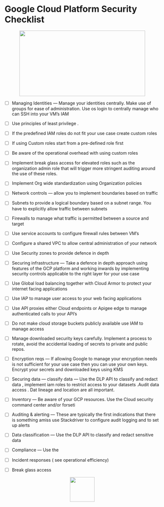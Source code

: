 # Google Cloud Platform Security Checklist

<p align="center">

<img src="https://www.skyarch.net/blog/wp-content/uploads/2016/12/gcp_image.jpg" width=408 height=213>


</p>



- [ ] Managing Identities — Manage your identities centrally. Make use of groups for ease of administration. Use os login to centrally manage who can SSH into your VM’s
IAM

- [ ] Use principles of least privilege .

- [ ] If the predefined IAM roles do not fit your use case create custom roles

- [ ] If using Custom roles start from a pre-defined role first

- [ ] Be aware of the operational overhead with using custom roles

- [ ] Implement break glass access for elevated roles such as the organization admin role that will trigger more stringent auditing around the use of these roles.

- [ ] Implement Org wide standardization using Organization policies

- [ ] Network controls — allow you to implement boundaries based on traffic

- [ ] Subnets to provide a logical boundary based on a subnet range. You have to explicitly allow traffic between subnets

- [ ] Firewalls to manage what traffic is permitted between a source and target

- [ ] Use service accounts to configure firewall rules between VM’s

- [ ] Configure a shared VPC to allow central administration of your network

- [ ] Use Security zones to provide defence in depth

- [ ] Securing infrastructure — Take a defence in depth approach using features of the GCP platform and working inwards by implementing security controls applicable to the right layer for your use case

- [ ] Use Global load balancing together with Cloud Armor to protect your internet facing applications

- [ ] Use IAP to manage user access to your web facing applications

- [ ] Use API proxies either Cloud endpoints or Apigee edge to manage authenticated calls to your API’s

- [ ] Do not make cloud storage buckets publicly available use IAM to manage access

- [ ] Manage downloaded security keys carefully. Implement a process to rotate, avoid the accidental loading of secrets to private and public repos.

- [ ] Encryption reqs — If allowing Google to manage your encryption needs is not sufficient for your use case then you can use your own keys. Encrypt your secrets and downloaded keys using KMS

- [ ] Securing data — classify data — Use the DLP API to classify and redact data , implement iam roles to restrict access to your datasets .Audit data access . Dat lineage and location are all important.

- [ ] Inventory — Be aware of your GCP resources. Use the Cloud security command center and/or forseti

- [ ] Auditing & alerting — These are typically the first indications that there is something amiss use Stackdriver to configure audit logging and to set up alerts

- [ ] Data classification — Use the DLP API to classify and redact sensitive data

- [ ] Compliance — Use the

- [ ] Incident responses ( see operational efficiency)

- [ ] Break glass access






<p align="center">

<img src="https://external-content.duckduckgo.com/iu/?u=https%3A%2F%2Fwww.michalsons.com%2Fwp-content%2Fuploads%2F2017%2F01%2Fcyber-security-1915626_1280.png&f=1&nofb=1" width=80 height=80>


</p>
